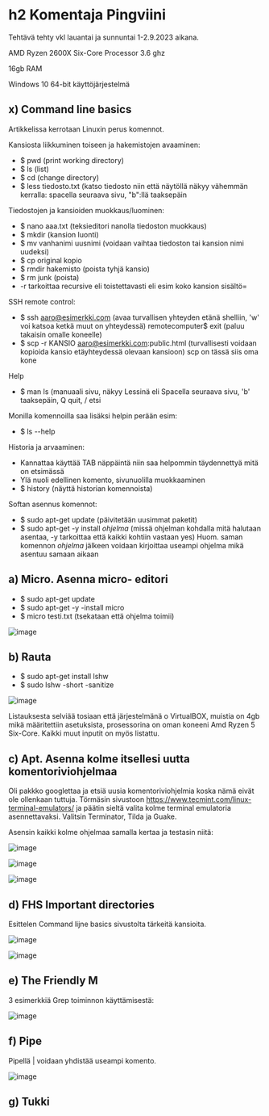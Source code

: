 # h2 Komentaja Pingviini

Tehtävä tehty vkl lauantai ja sunnuntai 1-2.9.2023 aikana.

AMD Ryzen 2600X Six-Core Processor 3.6 ghz

16gb RAM

Windows 10 64-bit käyttöjärjestelmä

## x) Command line basics

Artikkelissa kerrotaan Linuxin perus komennot.

Kansiosta liikkuminen toiseen ja hakemistojen avaaminen:

- $ pwd (print working directory)
- $ ls (list)
- $ cd (change directory) 
- $ less tiedosto.txt (katso tiedosto niin että näytöllä näkyy vähemmän kerralla: spacella seuraava sivu, "b":llä taaksepäin
  
Tiedostojen ja kansioiden muokkaus/luominen:

- $ nano aaa.txt (teksieditori nanolla tiedoston muokkaus)
- $ mkdir (kansion luonti)
- $ mv vanhanimi uusnimi (voidaan vaihtaa tiedoston tai kansion nimi uudeksi)
- $ cp original kopio 
- $ rmdir hakemisto (poista tyhjä kansio)
- $ rm junk (poista)
- -r tarkoittaa recursive eli toistettavasti eli esim koko kansion sisältö=

SSH remote control:

- $ ssh aaro@esimerkki.com (avaa turvallisen yhteyden etänä shelliin, 'w' voi katsoa ketkä muut on yhteydessä)
  remotecomputer$ exit (paluu takaisin omalle koneelle)
- $ scp -r KANSIO aaro@esimerkki.com:public.html (turvallisesti voidaan kopioida kansio etäyhteydessä olevaan kansioon) scp on tässä siis oma kone

 Help
 
 - $ man ls (manuaali sivu, näkyy Lessinä eli Spacella seuraava sivu, 'b' taaksepäin, Q quit, / etsi
    
Monilla komennoilla saa lisäksi helpin perään esim:

- $ ls --help

Historia ja arvaaminen:

- Kannattaa käyttää TAB näppäintä niin saa helpommin täydennettyä mitä on etsimässä
- Ylä nuoli edellinen komento, sivunuolilla muokkaaminen
- $ history (näyttä historian komennoista)

Softan asennus komennot:

- $ sudo apt-get update (päivitetään uusimmat paketit)
- $ sudo apt-get -y install *ohjelma* (missä ohjelman kohdalla mitä halutaan asentaa, -y tarkoittaa että kaikki kohtiin vastaan yes)
Huom. saman komennon *ohjelma* jälkeen voidaan kirjoittaa useampi ohjelma mikä asentuu samaan aikaan

## a) Micro. Asenna micro- editori

- $ sudo apt-get update
- $ sudo apt-get -y -install micro
- $ micro testi.txt (tsekataan että ohjelma toimii)


![image](https://github.com/aarott/linuxpalvelimet/assets/78908566/ff1810f5-e785-4b0f-9916-7a6aefa162f4)

## b) Rauta

- $ sudo apt-get install lshw 
- $ sudo lshw -short -sanitize

![image](https://github.com/aarott/linuxpalvelimet/assets/78908566/55dd8749-1319-4a12-87fc-5d0ade1c83e1)


Listauksesta selviää tosiaan että järjestelmänä o VirtualBOX, muistia on 4gb mikä määritettiin asetuksista, prosessorina on oman koneeni Amd Ryzen 5 Six-Core. Kaikki muut inputit on myös listattu.

## c) Apt. Asenna kolme itsellesi uutta komentoriviohjelmaa

Oli pakkko googlettaa ja etsiä uusia komentoriviohjelmia koska nämä eivät ole ollenkaan tuttuja.
Törmäsin sivustoon https://www.tecmint.com/linux-terminal-emulators/ ja päätin sieltä valita kolme terminal emulatoria asennettavaksi.
Valitsin Terminator, Tilda ja Guake.

Asensin kaikki kolme ohjelmaa samalla kertaa ja testasin niitä:

![image](https://github.com/aarott/linuxpalvelimet/assets/78908566/a2b3d7de-2d8f-4c10-91e4-110ccf6ad894)

![image](https://github.com/aarott/linuxpalvelimet/assets/78908566/58d8f454-4bfb-4403-85ef-5f97f7d3a9ee)

![image](https://github.com/aarott/linuxpalvelimet/assets/78908566/74bd1604-3259-4060-af14-d46f99a9a367)




## d) FHS Important directories

Esittelen Command lijne basics sivustolta tärkeitä kansioita.


![image](https://github.com/aarott/linuxpalvelimet/assets/78908566/e42675ea-ae3f-49dc-918a-30f55b7882da)


![image](https://github.com/aarott/linuxpalvelimet/assets/78908566/04007b4f-f591-4fac-9491-b78b93ef8cfb)


## e) The Friendly M

3 esimerkkiä Grep toiminnon käyttämisestä:


![image](https://github.com/aarott/linuxpalvelimet/assets/78908566/7a77f17b-dd0d-47d2-bb53-864ea0174eb2)


## f) Pipe


Pipellä | voidaan yhdistää useampi komento.


![image](https://github.com/aarott/linuxpalvelimet/assets/78908566/a50a48d1-d99a-4cf9-98df-5e39e1f835f5)



## g) Tukki















 


  
